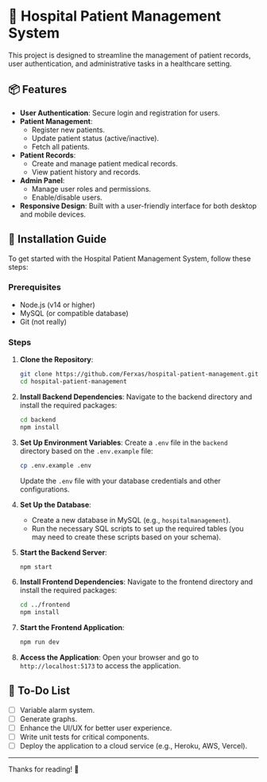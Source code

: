 # 🏥 Hospital Patient Management System

This project is designed to streamline the management of patient records, user authentication, and administrative tasks in a healthcare setting.

## 📦 Features

- **User Authentication**: Secure login and registration for users.
- **Patient Management**: 
  - Register new patients.
  - Update patient status (active/inactive).
  - Fetch all patients.
- **Patient Records**: 
  - Create and manage patient medical records.
  - View patient history and records.
- **Admin Panel**: 
  - Manage user roles and permissions.
  - Enable/disable users.
- **Responsive Design**: Built with a user-friendly interface for both desktop and mobile devices.

## 🚀 Installation Guide

To get started with the Hospital Patient Management System, follow these steps:

### Prerequisites

- Node.js (v14 or higher)
- MySQL (or compatible database)
- Git (not really)

### Steps

1. **Clone the Repository**:
   ```bash
   git clone https://github.com/Ferxas/hospital-patient-management.git
   cd hospital-patient-management
   ```

2. **Install Backend Dependencies**:
   Navigate to the backend directory and install the required packages:
   ```bash
   cd backend
   npm install
   ```

3. **Set Up Environment Variables**:
   Create a `.env` file in the `backend` directory based on the `.env.example` file:
   ```bash
   cp .env.example .env
   ```
   Update the `.env` file with your database credentials and other configurations.

4. **Set Up the Database**:
   - Create a new database in MySQL (e.g., `hospitalmanagement`).
   - Run the necessary SQL scripts to set up the required tables (you may need to create these scripts based on your schema).

5. **Start the Backend Server**:
   ```bash
   npm start
   ```

6. **Install Frontend Dependencies**:
   Navigate to the frontend directory and install the required packages:
   ```bash
   cd ../frontend
   npm install
   ```

7. **Start the Frontend Application**:
   ```bash
   npm run dev
   ```

8. **Access the Application**:
   Open your browser and go to `http://localhost:5173` to access the application.

## 📝 To-Do List

- [ ] Variable alarm system.
- [ ] Generate graphs.
- [ ] Enhance the UI/UX for better user experience.
- [ ] Write unit tests for critical components.
- [ ] Deploy the application to a cloud service (e.g., Heroku, AWS, Vercel).

<!-- ## 🎨 Contributing

Contributions are welcome! If you have suggestions or improvements, feel free to open an issue or submit a pull request. -->

---

Thanks for reading! 🌟